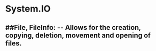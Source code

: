 # System.IO

##File, FileInfo: 
-- Allows for the creation, copying, deletion, movement and opening of files.
---
